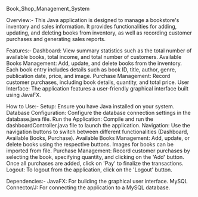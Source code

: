 Book_Shop_Management_System

Overview:-
This Java application is designed to manage a bookstore's inventory and sales information. 
It provides functionalities for adding, updating, and deleting books from inventory, as well as recording customer purchases and generating sales reports.

Features:-
Dashboard: View summary statistics such as the total number of available books, total income, and total number of customers.
Available Books Management: Add, update, and delete books from the inventory. Each book entry includes details such as book ID, title, author, genre, publication date, price, and image.
Purchase Management: Record customer purchases, including book details, quantity, and total price.
User Interface: The application features a user-friendly graphical interface built using JavaFX.

How to Use:-
Setup: Ensure you have Java installed on your system.
Database Configuration: Configure the database connection settings in the database.java file.
Run the Application: Compile and run the dashboardController.java file to launch the application.
Navigation: Use the navigation buttons to switch between different functionalities (Dashboard, Available Books, Purchase).
Available Books Management: Add, update, or delete books using the respective buttons. Images for books can be imported from file.
Purchase Management: Record customer purchases by selecting the book, specifying quantity, and clicking on the 'Add' button. Once all purchases are added, click on 'Pay' to finalize the transactions.
Logout: To logout from the application, click on the 'Logout' button.

Dependencies:-
JavaFX: For building the graphical user interface.
MySQL Connector/J: For connecting the application to a MySQL database.
